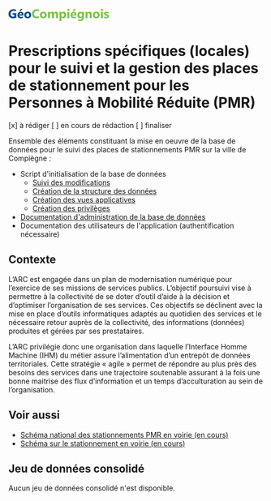 ![picto](https://github.com/sigagglocompiegne/orga_gest_igeo/blob/master/doc/img/geocompiegnois_2020_reduit_v2.png)

# Prescriptions spécifiques (locales) pour le suivi et la gestion des places de stationnement pour les Personnes à Mobilité Réduite (PMR)

[x] à rédiger [ ] en cours de rédaction [ ] finaliser

Ensemble des éléments constituant la mise en oeuvre de la base de données pour le suivi des places de stationnements PMR sur la ville de Compiègne :

- Script d'initialisation de la base de données
  * [Suivi des modifications](bdd/pmr_00_trace.sql)
  * [Création de la structure des données](bdd/pmr_10_squelette.sql)
  * [Création des vues applicatives](bdd/pmr_21_vues_xapps.sql)
  * [Création des privilèges](bdd/pmr_99_grant.sql)  
- [Documentation d'administration de la base de données](bdd/doc_pmr_bd_spanc.md)
- Documentation des utilisateurs de l'application (authentification nécessaire)



## Contexte

L’ARC est engagée dans un plan de modernisation numérique pour l’exercice de ses missions de services publics. L’objectif poursuivi vise à permettre à la collectivité de se doter d’outil d’aide à la décision et d’optimiser l’organisation de ses services. Ces objectifs se déclinent avec la mise en place d’outils informatiques adaptés au quotidien des services et le nécessaire retour auprès de la collectivité, des informations (données) produites et gérées par ses prestataires. 

L’ARC privilégie donc une organisation dans laquelle l’Interface Homme Machine (IHM) du métier assure l’alimentation d’un entrepôt de données territoriales. Cette stratégie « agile » permet de répondre au plus près des besoins des services dans une trajectoire soutenable assurant à la fois une bonne maitrise des flux d’information et un temps d’acculturation au sein de l’organisation.

## Voir aussi

* [Schéma national des stationnements PMR en voirie (en cours)](https://github.com/etalab/schema.data.gouv.fr/issues/190)
* [Schéma sur le stationnement en voirie (en cours)](https://github.com/macaron-ai/onstreet-parking-schema)

## Jeu de données consolidé

Aucun jeu de données consolidé n'est disponible.
